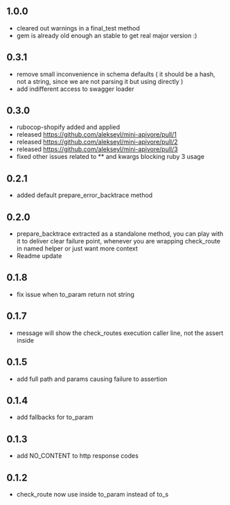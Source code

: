 ## 1.0.0
* cleared out warnings in a final_test method
* gem is already old enough an stable to get real major version :)

## 0.3.1
* remove small inconvenience in schema defaults ( it should be a hash, not a string, since we are not parsing it but using directly )
* add indifferent access to swagger loader

## 0.3.0
* rubocop-shopify added and applied
* released https://github.com/alekseyl/mini-apivore/pull/1
* released https://github.com/alekseyl/mini-apivore/pull/2
* released https://github.com/alekseyl/mini-apivore/pull/3
* fixed other issues related to ** and kwargs blocking ruby 3 usage

## 0.2.1
* added default prepare_error_backtrace method

## 0.2.0
* prepare_backtrace extracted as a standalone method, you can play with it to deliver clear failure point, whenever you are wrapping check_route in named helper or just want more context
* Readme update

## 0.1.8
* fix issue when to_param return not string

## 0.1.7 
* message will show the check_routes execution caller line, not the assert inside

## 0.1.5 
* add full path and params causing failure to assertion

## 0.1.4
* add fallbacks for to_param

## 0.1.3
* add NO_CONTENT to http response codes

## 0.1.2 

* check_route now use inside to_param instead of to_s